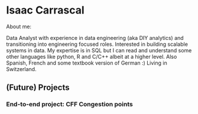 # Isaac Carrascal


About me:

Data Analyst with experience in data engineering (aka DIY analytics) and transitioning into engineering focused roles. Interested in building scalable systems in data. 
My expertise is in SQL but I can read and understand some other languages like python, R and C/C++ albeit at a higher level. 
Also Spanish, French and some textbook version of German :) 
Living in Switzerland.


## (Future) Projects

### End-to-end project: CFF Congestion points 


